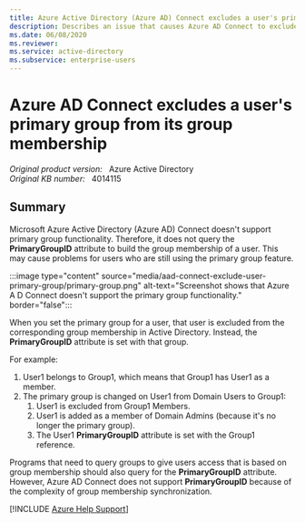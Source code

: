 ```yaml
---
title: Azure Active Directory (Azure AD) Connect excludes a user's primary group from its group membership
description: Describes an issue that causes Azure AD Connect to exclude a user's primary group from its group membership.
ms.date: 06/08/2020
ms.reviewer: 
ms.service: active-directory
ms.subservice: enterprise-users
---
```

# Azure AD Connect excludes a user's primary group from its group membership

_Original product version:_ &nbsp; Azure Active Directory  
_Original KB number:_ &nbsp; 4014115

## Summary

Microsoft Azure Active Directory (Azure AD) Connect doesn't support primary group functionality. Therefore, it does not query the **PrimaryGroupID** attribute to build the group membership of a user. This may cause problems for users who are still using the primary group feature.

:::image type="content" source="media/aad-connect-exclude-user-primary-group/primary-group.png" alt-text="Screenshot shows that Azure A D Connect doesn't support the primary group functionality." border="false":::

When you set the primary group for a user, that user is excluded from the corresponding group membership in Active Directory. Instead, the **PrimaryGroupID** attribute is set with that group.

For example:

1. User1 belongs to Group1, which means that Group1 has User1 as a member.
2. The primary group is changed on User1 from Domain Users to Group1:
    1. User1 is excluded from Group1 Members.
    2. User1 is added as a member of Domain Admins (because it's no longer the primary group).
    3. The User1 **PrimaryGroupID** attribute is set with the Group1 reference.

Programs that need to query groups to give users access that is based on group membership should also query for the **PrimaryGroupID** attribute. However, Azure AD Connect does not support **PrimaryGroupID** because of the complexity of group membership synchronization.

[!INCLUDE [Azure Help Support](../../includes/azure-help-support.md)]

